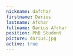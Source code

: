 ```yaml
---
nickname: dafchar
firstname: Darius
lastname: Afchar
fullname: Darius Afchar
position: PhD Student
picture: darius.jpg
active: true
---
```

